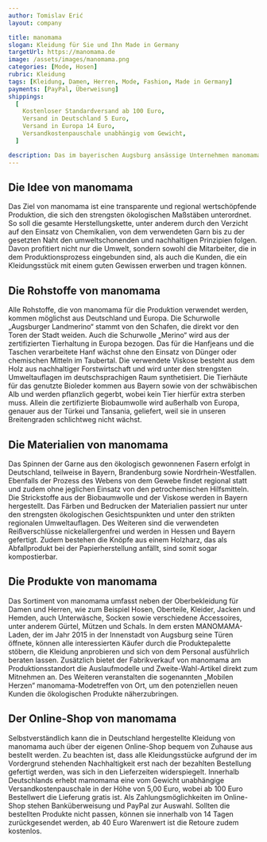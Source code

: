 ```yaml
---
author: Tomislav Erić
layout: company

title: manomama
slogan: Kleidung für Sie und Ihn Made in Germany
targetUrl: https://manomama.de
image: /assets/images/manomama.png
categories: [Mode, Hosen]
rubric: Kleidung
tags: [Kleidung, Damen, Herren, Mode, Fashion, Made in Germany]
payments: [PayPal, Überweisung]
shippings:
  [
    Kostenloser Standardversand ab 100 Euro,
    Versand in Deutschland 5 Euro,
    Versand in Europa 14 Euro,
    Versandkostenpauschale unabhängig vom Gewicht,
  ]

description: Das im bayerischen Augsburg ansässige Unternehmen manomama GmbH bietet ein vielfältiges Sortiment an Kleidung „Made in Germany“ an. Die Produkte werden demnach aus den weitgehend regional erzeugten Rohstoffen und zudem unter der Beachtung der höchsten ökologischen Maßstäbe gefertigt. Die in Deutschland umweltschonend hergestellte Kleidung kann in Augsburg im firmeneigenen Laden, im Fabrikverkauf sowie im Online-Shop von manomama erworben werden.
---
```


## Die Idee von manomama

Das Ziel von manomama ist eine transparente und regional wertschöpfende Produktion, die sich den strengsten ökologischen Maßstäben unterordnet. So soll die gesamte Herstellungskette, unter anderem durch den Verzicht auf den Einsatz von Chemikalien, von dem verwendeten Garn bis zu der gesetzten Naht den umweltschonenden und nachhaltigen Prinzipien folgen. Davon profitiert nicht nur die Umwelt, sondern sowohl die Mitarbeiter, die in dem Produktionsprozess eingebunden sind, als auch die Kunden, die ein Kleidungsstück mit einem guten Gewissen erwerben und tragen können.

## Die Rohstoffe von manomama

Alle Rohstoffe, die von manomama für die Produktion verwendet werden, kommen möglichst aus Deutschland und Europa. Die Schurwolle „Augsburger Landmerino“ stammt von den Schafen, die direkt vor den Toren der Stadt weiden. Auch die Schurwolle „Merino“ wird aus der zertifizierten Tierhaltung in Europa bezogen. Das für die Hanfjeans und die Taschen verarbeitete Hanf wächst ohne den Einsatz von Dünger oder chemischen Mitteln im Taubertal. Die verwendete Viskose besteht aus dem Holz aus nachhaltiger Forstwirtschaft und wird unter den strengsten Umweltauflagen im deutschsprachigen Raum synthetisiert. Die Tierhäute für das genutzte Bioleder kommen aus Bayern sowie von der schwäbischen Alb und werden pflanzlich gegerbt, wobei kein Tier hierfür extra sterben muss. Allein die zertifizierte Biobaumwolle wird außerhalb von Europa, genauer aus der Türkei und Tansania, geliefert, weil sie in unseren Breitengraden schlichtweg nicht wächst.

## Die Materialien von manomama

Das Spinnen der Garne aus den ökologisch gewonnenen Fasern erfolgt in Deutschland, teilweise in Bayern, Brandenburg sowie Nordrhein-Westfallen. Ebenfalls der Prozess des Webens von dem Gewebe findet regional statt und zudem ohne jeglichen Einsatz von den petrochemischen Hilfsmitteln. Die Strickstoffe aus der Biobaumwolle und der Viskose werden in Bayern hergestellt. Das Färben und Bedrucken der Materialien passiert nur unter den strengsten ökologischen Gesichtspunkten und unter den strikten regionalen Umweltauflagen. Des Weiteren sind die verwendeten Reißverschlüsse nickelallergenfrei und werden in Hessen und Bayern gefertigt. Zudem bestehen die Knöpfe aus einem Holzharz, das als Abfallprodukt bei der Papierherstellung anfällt, sind somit sogar kompostierbar.

## Die Produkte von manomama

Das Sortiment von manomama umfasst neben der Oberbekleidung für Damen und Herren, wie zum Beispiel Hosen, Oberteile, Kleider, Jacken und Hemden, auch Unterwäsche, Socken sowie verschiedene Accessoires, unter anderem Gürtel, Mützen und Schals. In dem ersten MANOMAMA-Laden, der im Jahr 2015 in der Innenstadt von Augsburg seine Türen öffnete, können alle interessierten Käufer durch die Produktepalette stöbern, die Kleidung anprobieren und sich von dem Personal ausführlich beraten lassen. Zusätzlich bietet der Fabrikverkauf von manomama am Produktionsstandort die Auslaufmodelle und Zweite-Wahl-Artikel direkt zum Mitnehmen an. Des Weiteren veranstalten die sogenannten „Mobilen Herzen“ manomama-Modetreffen von Ort, um den potenziellen neuen Kunden die ökologischen Produkte näherzubringen.

## Der Online-Shop von manomama

Selbstverständlich kann die in Deutschland hergestellte Kleidung von manomama auch über der eigenen Online-Shop bequem von Zuhause aus bestellt werden. Zu beachten ist, dass alle Kleidungsstücke aufgrund der im Vordergrund stehenden Nachhaltigkeit erst nach der bezahlten Bestellung gefertigt werden, was sich in den Lieferzeiten widerspiegelt. Innerhalb Deutschlands erhebt mamomama eine vom Gewicht unabhängige Versandkostenpauschale in der Höhe von 5,00 Euro, wobei ab 100 Euro Bestellwert die Lieferung gratis ist. Als Zahlungsmöglichkeiten im Online-Shop stehen Banküberweisung und PayPal zur Auswahl. Sollten die bestellten Produkte nicht passen, können sie innerhalb von 14 Tagen zurückgesendet werden, ab 40 Euro Warenwert ist die Retoure zudem kostenlos.
